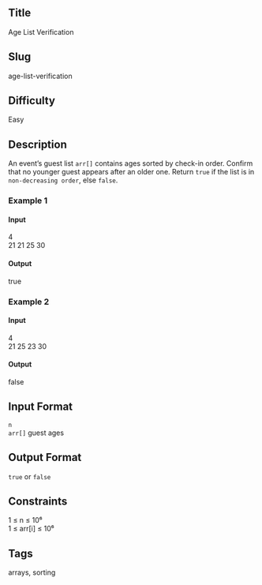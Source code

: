 ## Title
Age List Verification

## Slug
age-list-verification

## Difficulty
Easy

## Description
An event’s guest list `arr[]` contains ages sorted by check-in order. Confirm that no younger guest appears after an older one. Return `true` if the list is in `non-decreasing order`, else `false`.

### Example 1
#### Input
4  
21 21 25 30
#### Output
true

### Example 2
#### Input
4  
21 25 23 30
#### Output
false

## Input Format
`n`  
`arr[]` guest ages

## Output Format
`true` or `false`

## Constraints
1 ≤ n ≤ 10⁶  
1 ≤ arr[i] ≤ 10⁶

## Tags
arrays, sorting
